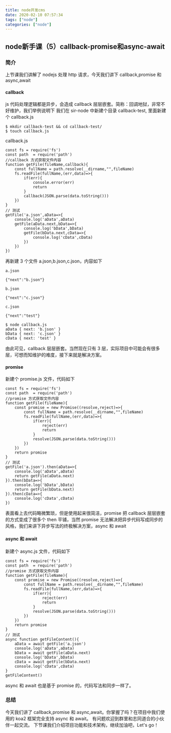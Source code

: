 ```yaml
---
title: node开发cms
date: 2020-02-10 07:57:34
tags: ["node"]
categories: ["node"]
---
```

## node新手课（5）callback-promise和async-await

### 简介

上节课我们讲解了 nodejs 处理 http 请求，今天我们讲下 callback,promise 和 async,await

#### callback

js 代码处理逻辑都是异步，会造成 callback 层层嵌套。简称：回调地狱，非常不好维护，我们举例说明下
我们在 sir-node 中新建个目录 callback-test, 里面新建个 callback.js

```
$ mkdir callback-test && cd callback-test/
$ touch callback.js
```

callback.js

```
const fs = require('fs')
const path  = require('path')
//callback 方式获取文件内容
function getFile(fileName,callback){
    const fullName = path.resolve(__dirname,"",fileName)
    fs.readFile(fullName,(err,data)=>{
        if(err){
            console.error(err)
            return
        }
        callback(JSON.parse(data.toString()))
    })
}
// 测试
getFile('a.json',aData=>{
    console.log('aData',aData)
    getFile(aData.next,bData=>{
        console.log('bData',bData)
        getFile(bData.next,cData=>{
            console.log('cData',cData)
        })
    })
})
```

再新建 3 个文件 a.json,b.json,c.json，内容如下

```
a.json

{"next":"b.json"}

b.json

{"next":"c.json"}

c.json

{"next":"test"}
```

```
$ node callback.js
aData { next: 'b.json' }
bData { next: 'c.json' }
cData { next: 'test' }

```

由此可见，callback 层层嵌套。当然现在只有 3 层，实际项目中可能会有很多层，可想而知维护的难度，接下来就是解决方案。

#### promise

新建个 promise.js 文件，代码如下

```
const fs = require('fs')
const path  = require('path')
//promise 方式获取文件内容
function getFile(fileName){
    const promise = new Promise((resolve,reject)=>{
        const fullName = path.resolve(__dirname,"",fileName)
        fs.readFile(fullName,(err,data)=>{
            if(err){
                reject(err)
                return
            }
            resolve(JSON.parse(data.toString()))
        })
    })
    return promise
}
// 测试
getFile('a.json').then(aData=>{
    console.log('aData',aData)
    return getFile(aData.next)
}).then(bData=>{
    console.log('bData',bData)
    return getFile(bData.next)
}).then(cData=>{
    console.log('cData',cData)
})
```

表面看上去代码略微繁琐，但是使用起来很简洁，promise 把 callback 层层嵌套的方式变成了很多个 then 平铺，当然 promise 无法解决把异步代码写成同步的风格，我们来讲下异步写法的终极解决方案，async 和 await

#### async 和 await

新建个 async.js 文件，代码如下

```
const fs = require('fs')
const path  = require('path')
//promise 方式获取文件内容
function getFile(fileName){
    const promise = new Promise((resolve,reject)=>{
        const fullName = path.resolve(__dirname,"",fileName)
        fs.readFile(fullName,(err,data)=>{
            if(err){
                reject(err)
                return
            }
            resolve(JSON.parse(data.toString()))
        })
    })
    return promise
}
// 测试
async function getFileContent(){
    aData = await getFile('a.json')
    console.log('aData',aData)
    bData = await getFile(aData.next)
    console.log('bData',bData)
    cData = await getFile(bData.next)
    console.log('cData',cData)
}
getFileContent()
```

async 和 await 也是基于 promise 的，代码写法和同步一样了。

### 总结

今天我们讲了 callback,promise 和 async,await。你掌握了吗？在项目中我们使用的 koa2 框架完全支持 async 和 await。
有问题欢迎到群里和志同道合的小伙伴一起交流。
下节课我们介绍项目功能和技术架构，继续加油吧，Let's go！
